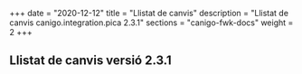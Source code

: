 +++
date        = "2020-12-12"
title       = "Llistat de canvis"
description = "Llistat de canvis canigo.integration.pica 2.3.1"
sections    = "canigo-fwk-docs"
weight		= 2
+++

## Llistat de canvis versió 2.3.1


